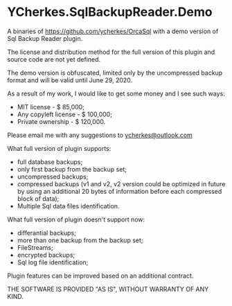 # YCherkes.SqlBackupReader.Demo
A binaries of https://github.com/ycherkes/OrcaSql with a demo version of Sql Backup Reader plugin.

The license and distribution method for the full version of this plugin and source code are not yet defined.

The demo version is obfuscated, limited only by the uncompressed backup format and will be valid until June 29, 2020.

As a result of my work, I would like to get some money and I see such ways:

  * MIT license          - $ 85,000;
  * Any copyleft license - $ 100,000;
  * Private ownership    - $ 120,000.
  
Please email me with any suggestions to ycherkes@outlook.com

What full version of plugin supports:
 * full database backups;
 * only first backup from the backup set;
 * uncompressed backups;
 * compressed backups (v1 and v2, v2 version could be optimized in future by using an additional 20 bytes of information before each compressed block of data);
 * Multiple Sql data files identification.
 
 What full version of plugin doesn't support now:
  * differantial backups;
  * more than one backup from the backup set;
  * FileStreams;
  * encrypted backups;
  * Sql log file identification;
  
Plugin features can be improved based on an additional contract.

THE SOFTWARE IS PROVIDED "AS IS", WITHOUT WARRANTY OF ANY KIND.
